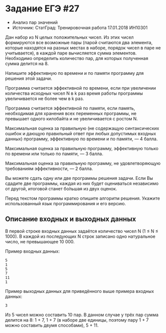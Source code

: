# Задание ЕГЭ #27

* Анализ пар значений
* Источник: СтатГрад: Тре­ни­ро­воч­ная ра­бо­та 17.01.2018 ИН10301

Дан набор из N целых положительных чисел. Из этих чисел формируются все возможные пары (парой считаются два элемента, которые находятся на разных местах в наборе, порядок чисел в паре не учитывается), в каждой паре вычисляется сумма элементов. Необходимо определить количество пар, для которых полученная сумма делится на 8.

Напишите эффективную по времени и по памяти программу для решения этой задачи.

Программа считается эффективной по времени, если при увеличении количества исходных чисел N в k раз время работы программы увеличивается не более чем в k раз.

Программа считается эффективной по памяти, если память, необходимая для хранения всех переменных программы, не превышает одного килобайта и не увеличивается с ростом N.

Максимальная оценка за правильную (не содержащую синтаксических ошибок и дающую правильный ответ при любых допустимых входных данных) программу, эффективную по времени и по памяти, — 4 балла.

Максимальная оценка за правильную программу, эффективную только по времени или только по памяти, — 3 балла.

Максимальная оценка за правильную программу, не удовлетворяющую требованиям эффективности, — 2 балла.

Вы можете сдать одну или две программы решения задачи. Если Вы сдадите две программы, каждая из них будет оцениваться независимо от другой, итоговой станет бо́льшая из двух оценок.

Перед текстом программы кратко опишите алгоритм решения. Укажите использованный язык программирования и его версию.

## Описание входных и выходных данных

В первой строке входных данных задаётся количество чисел N (1 ≤ N ≤ 1000). В каждой из последующих N строк записано одно натуральное число, не превышающее 10 000.

Пример входных данных:

```text
5
1
5
7
11
1
```

Пример выходных данных для приведённого выше примера входных данных:

```text
3
```

Из 5 чисел можно составить 10 пар. В данном случае у трёх пар сумма делится на 8: 1 + 7, 1 + 7 (в наборе две единицы, поэтому пару 1 + 7 можно составить двумя способами), 5 + 11.